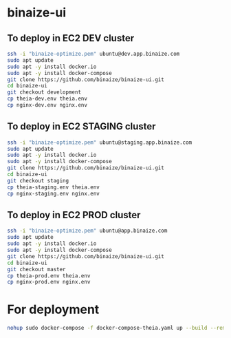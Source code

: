 # binaize-ui

## To deploy in EC2 DEV cluster

```bash
ssh -i "binaize-optimize.pem" ubuntu@dev.app.binaize.com
sudo apt update
sudo apt -y install docker.io
sudo apt -y install docker-compose
git clone https://github.com/binaize/binaize-ui.git
cd binaize-ui
git checkout development
cp theia-dev.env theia.env
cp nginx-dev.env nginx.env
```

## To deploy in EC2 STAGING cluster

```bash
ssh -i "binaize-optimize.pem" ubuntu@staging.app.binaize.com
sudo apt update
sudo apt -y install docker.io
sudo apt -y install docker-compose
git clone https://github.com/binaize/binaize-ui.git
cd binaize-ui
git checkout staging
cp theia-staging.env theia.env
cp nginx-staging.env nginx.env
```

## To deploy in EC2 PROD cluster

```bash
ssh -i "binaize-optimize.pem" ubuntu@app.binaize.com
sudo apt update
sudo apt -y install docker.io
sudo apt -y install docker-compose
git clone https://github.com/binaize/binaize-ui.git
cd binaize-ui
git checkout master
cp theia-prod.env theia.env
cp nginx-prod.env nginx.env
```

# For deployment

```bash
nohup sudo docker-compose -f docker-compose-theia.yaml up --build --remove-orphans >> ~/theia.out&
```

